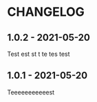 CHANGELOG
=========

1.0.2 - 2021-05-20
------------------

Test est st t te tes test

1.0.1 - 2021-05-20
------------------

Teeeeeeeeeeest


